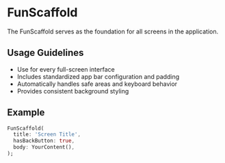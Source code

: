 # FunScaffold

The FunScaffold serves as the foundation for all screens in the application.

## Usage Guidelines

- Use for every full-screen interface
- Includes standardized app bar configuration and padding
- Automatically handles safe areas and keyboard behavior
- Provides consistent background styling

## Example

```dart
FunScaffold(
  title: 'Screen Title',
  hasBackButton: true,
  body: YourContent(),
);
```
